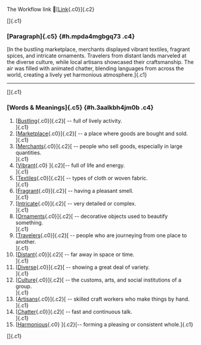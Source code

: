 The Workflow link
👏[[Link](https://www.google.com/url?q=http://www.google.com&sa=D&source=editors&ust=1755847948411564&usg=AOvVaw0TCpjlKZaKtuPjnUTTZFEI){.c0}]{.c2}

[]{.c1}

### [Paragraph]{.c5} {#h.mpda4mgbgq73 .c4}

[In the bustling marketplace, merchants displayed vibrant textiles,
fragrant spices, and intricate ornaments. Travelers from distant lands
marveled at the diverse culture, while local artisans showcased their
craftsmanship. The air was filled with animated chatter, blending
languages from across the world, creating a lively yet harmonious
atmosphere.]{.c1}

------------------------------------------------------------------------

[]{.c1}

### [Words & Meanings]{.c5} {#h.3aalkbh4jm0b .c4}

1.  [[Bustling](https://www.google.com/url?q=http://www.google.com&sa=D&source=editors&ust=1755847948412483&usg=AOvVaw1pZ3mJkbtXGnAwl5UaNvEE){.c0}]{.c2}[ --
    full of lively activity.\
    ]{.c1}
2.  [[Marketplace](https://www.google.com/url?q=http://www.google.com&sa=D&source=editors&ust=1755847948412665&usg=AOvVaw0BYZX6Uz9AYcgd0Esfm_aY){.c0}]{.c2}[ --
    a place where goods are bought and sold.\
    ]{.c1}
3.  [[Merchants](https://www.google.com/url?q=http://www.google.com&sa=D&source=editors&ust=1755847948412796&usg=AOvVaw39KThmKv7UJP0hRd9CAj83){.c0}]{.c2}[ --
    people who sell goods, especially in large quantities.\
    ]{.c1}
4.  [[Vibrant](https://www.google.com/url?q=http://www.google.com&sa=D&source=editors&ust=1755847948412933&usg=AOvVaw2Kwx_JOBblPhyy7vRrBGGV){.c0}
    ]{.c2}[-- full of life and energy.\
    ]{.c1}
5.  [[Textiles](https://www.google.com/url?q=http://www.google.com&sa=D&source=editors&ust=1755847948413051&usg=AOvVaw0DnC-pzXAuALkkAJIXHJ1o){.c0}]{.c2}[ --
    types of cloth or woven fabric.\
    ]{.c1}
6.  [[Fragrant](https://www.google.com/url?q=http://www.google.com&sa=D&source=editors&ust=1755847948413158&usg=AOvVaw3l4JybiPXKsGYxR05FiQYc){.c0}]{.c2}[ --
    having a pleasant smell.\
    ]{.c1}
7.  [[Intricate](https://www.google.com/url?q=http://www.google.com&sa=D&source=editors&ust=1755847948413283&usg=AOvVaw1RVCN_O7I7T-1P_AMMUeHu){.c0}]{.c2}[ --
    very detailed or complex.\
    ]{.c1}
8.  [[Ornaments](https://www.google.com/url?q=http://www.google.com&sa=D&source=editors&ust=1755847948413412&usg=AOvVaw151cjrkr5_RRO_B7zWr88U){.c0}]{.c2}[ --
    decorative objects used to beautify something.\
    ]{.c1}
9.  [[Travelers](https://www.google.com/url?q=http://www.google.com&sa=D&source=editors&ust=1755847948413541&usg=AOvVaw32w-mH51TjTAp8Ry51kSer){.c0}]{.c2}[ --
    people who are journeying from one place to another.\
    ]{.c1}
10. [[Distant](https://www.google.com/url?q=http://www.google.com&sa=D&source=editors&ust=1755847948413675&usg=AOvVaw2_RHqLXNrutOYbpftRJ0to){.c0}]{.c2}[ --
    far away in space or time.\
    ]{.c1}
11. [[Diverse](https://www.google.com/url?q=http://www.google.com&sa=D&source=editors&ust=1755847948413786&usg=AOvVaw2Q6sbUhvRNr8DRWBakFjTJ){.c0}]{.c2}[ --
    showing a great deal of variety.\
    ]{.c1}
12. [[Culture](https://www.google.com/url?q=http://www.google.com&sa=D&source=editors&ust=1755847948413933&usg=AOvVaw0cbXu40qrdcEptkbm9A6WR){.c0}]{.c2}[ --
    the customs, arts, and social institutions of a group.\
    ]{.c1}
13. [[Artisans](https://www.google.com/url?q=http://www.google.com&sa=D&source=editors&ust=1755847948414080&usg=AOvVaw0mVNBfvIEvhfDC4teOMY9P){.c0}]{.c2}[ --
    skilled craft workers who make things by hand.\
    ]{.c1}
14. [[Chatter](https://www.google.com/url?q=http://www.google.com&sa=D&source=editors&ust=1755847948414212&usg=AOvVaw3U4GXVZpp0DouZ-essnsSN){.c0}]{.c2}[ --
    fast and continuous talk.\
    ]{.c1}
15. [[Harmonious](https://www.google.com/url?q=http://www.google.com&sa=D&source=editors&ust=1755847948414392&usg=AOvVaw3a4jgy4BSrVN8yGcU1NQdc){.c0}
    ]{.c2}[-- forming a pleasing or consistent whole.]{.c1}

[]{.c1}
